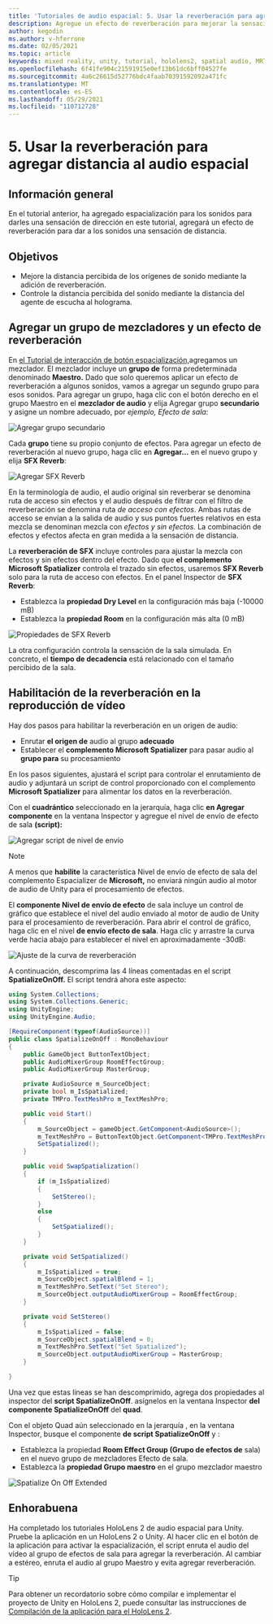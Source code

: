 ```yaml
---
title: 'Tutoriales de audio espacial: 5. Usar la reverberación para agregar distancia al audio espacial'
description: Agregue un efecto de reverberación para mejorar la sensación de variación de distancia al audio espacial.
author: kegodin
ms.author: v-hferrone
ms.date: 02/05/2021
ms.topic: article
keywords: mixed reality, unity, tutorial, hololens2, spatial audio, MRTK, mixed reality toolkit, UWP, Windows 10, HRTF, head-related transfer function, reverb, Microsoft Spatializer, audio mixer, SFX reverb
ms.openlocfilehash: 6f41fe904c21591915e0ef13b61dc6bff04527fe
ms.sourcegitcommit: 4a6c26615d52776bdc4faab70391592092a471fc
ms.translationtype: MT
ms.contentlocale: es-ES
ms.lasthandoff: 05/29/2021
ms.locfileid: "110712728"
---
```

# <a name="5-using-reverb-to-add-distance-to-spatial-audio"></a>5. Usar la reverberación para agregar distancia al audio espacial

## <a name="overview"></a>Información general

En el tutorial anterior, ha agregado espacialización para los sonidos para darles una sensación de dirección en este tutorial, agregará un efecto de reverberación para dar a los sonidos una sensación de distancia.

## <a name="objectives"></a>Objetivos

* Mejore la distancia percibida de los orígenes de sonido mediante la adición de reverberación.
* Controle la distancia percibida del sonido mediante la distancia del agente de escucha al holograma.

## <a name="add-a-mixer-group-and-a-reverb-effect"></a>Agregar un grupo de mezcladores y un efecto de reverberación

En [el Tutorial de interacción de botón espacialización,](unity-spatial-audio-ch2.md)agregamos un mezclador. El mezclador incluye un **grupo de** forma predeterminada denominado **Maestro.** Dado que solo queremos aplicar un efecto de reverberación a algunos sonidos, vamos a agregar un segundo grupo para esos sonidos. Para agregar un grupo, haga clic con el botón derecho en el grupo Maestro en el **mezclador de audio** y elija Agregar grupo **secundario** y asigne un nombre adecuado, por _ejemplo, Efecto de sala:_

![Agregar grupo secundario](images/spatial-audio/spatial-audio-05-section1-step1-1.PNG)

Cada **grupo** tiene su propio conjunto de efectos. Para agregar un efecto de reverberación al nuevo grupo, haga clic en **Agregar...** en el nuevo grupo y elija **SFX Reverb**:

![Agregar SFX Reverb](images/spatial-audio/spatial-audio-05-section1-step1-2.PNG)

En la terminología de audio, el audio original sin reverberar se denomina ruta de acceso sin efectos y el audio después de filtrar con el filtro de reverberación se denomina ruta _de acceso con efectos_. Ambas rutas de acceso se envían a la salida de audio y sus puntos fuertes relativos en esta mezcla se denominan mezcla con _efectos y sin efectos._ La combinación de efectos y efectos afecta en gran medida a la sensación de distancia.

La **reverberación de SFX** incluye controles para ajustar la mezcla con efectos y sin efectos dentro del efecto. Dado que **el complemento Microsoft Spatializer** controla el trazado sin efectos, usaremos **SFX Reverb** solo para la ruta de acceso con efectos. En el panel Inspector de **SFX Reverb**:

* Establezca la **propiedad Dry Level** en la configuración más baja (-10000 mB)
* Establezca la **propiedad Room** en la configuración más alta (0 mB)

![Propiedades de SFX Reverb](images/spatial-audio/spatial-audio-05-section1-step1-3.PNG)

La otra configuración controla la sensación de la sala simulada. En concreto, el **tiempo de decadencia** está relacionado con el tamaño percibido de la sala.

## <a name="enable-reverb-on-the-video-playback"></a>Habilitación de la reverberación en la reproducción de vídeo

Hay dos pasos para habilitar la reverberación en un origen de audio:

* Enrutar **el origen de** audio al grupo **adecuado**
* Establecer el **complemento Microsoft Spatializer** para pasar audio al **grupo para** su procesamiento

En los pasos siguientes, ajustará el script para controlar el enrutamiento de audio y adjuntará un script de control proporcionado con el complemento **Microsoft Spatializer** para alimentar los datos en la reverberación.

Con el **cuadrántico** seleccionado en la jerarquía, haga clic **en Agregar componente** en la ventana Inspector y agregue el nivel de envío de efecto de sala **(script):**

![Agregar script de nivel de envío](images/spatial-audio/spatial-audio-05-section2-step1-1.PNG)

> [!NOTE]
> A menos que **habilite** la característica Nivel de envío de efecto de sala del complemento Espacializer de **Microsoft,** no enviará ningún audio al motor de audio de Unity para el procesamiento de efectos.

El **componente Nivel de envío de efecto** de sala incluye un control de gráfico que establece el nivel del audio enviado al motor de audio de Unity para el procesamiento de reverberación. Para abrir el control de gráfico, haga clic en el nivel **de envío efecto de sala**.  Haga clic y arrastre la curva verde hacia abajo para establecer el nivel en aproximadamente -30dB:

![Ajuste de la curva de reverberación](images/spatial-audio/spatial-audio-05-section2-step1-2.PNG)

A continuación, descomprima las 4 líneas comentadas en el script **SpatializeOnOff.** El script tendrá ahora este aspecto:

```c#
using System.Collections;
using System.Collections.Generic;
using UnityEngine;
using UnityEngine.Audio;

[RequireComponent(typeof(AudioSource))]
public class SpatializeOnOff : MonoBehaviour
{
    public GameObject ButtonTextObject;
    public AudioMixerGroup RoomEffectGroup;
    public AudioMixerGroup MasterGroup;

    private AudioSource m_SourceObject;
    private bool m_IsSpatialized;
    private TMPro.TextMeshPro m_TextMeshPro;

    public void Start()
    {
        m_SourceObject = gameObject.GetComponent<AudioSource>();
        m_TextMeshPro = ButtonTextObject.GetComponent<TMPro.TextMeshPro>();
        SetSpatialized();
    }

    public void SwapSpatialization()
    {
        if (m_IsSpatialized)
        {
            SetStereo();
        }
        else
        {
            SetSpatialized();
        }
    }

    private void SetSpatialized()
    {
        m_IsSpatialized = true;
        m_SourceObject.spatialBlend = 1;
        m_TextMeshPro.SetText("Set Stereo");
        m_SourceObject.outputAudioMixerGroup = RoomEffectGroup;
    }

    private void SetStereo()
    {
        m_IsSpatialized = false;
        m_SourceObject.spatialBlend = 0;
        m_TextMeshPro.SetText("Set Spatialized");
        m_SourceObject.outputAudioMixerGroup = MasterGroup;
    }

}
```

Una vez que estas líneas se han descomprimido, agrega dos propiedades al inspector del **script SpatializeOnOff**. asígnelos en la ventana Inspector **del componente SpatializeOnOff** del **quad**.

Con el objeto Quad aún seleccionado en la jerarquía , en la ventana Inspector, busque el componente **de script SpatializeOnOff** y :

* Establezca la propiedad **Room Effect Group (Grupo de efectos de** sala) en el nuevo grupo de mezcladores Efecto de sala.
* Establezca la **propiedad Grupo maestro** en el grupo mezclador maestro

![Spatialize On Off Extended](images/spatial-audio/spatial-audio-05-section2-step1-3.PNG)

## <a name="congratulations"></a>Enhorabuena

Ha completado los tutoriales HoloLens 2 de audio espacial para Unity. Pruebe la aplicación en un HoloLens 2 o Unity. Al hacer clic en el botón de la aplicación para activar la espacialización, el script enruta el audio del vídeo al grupo de efectos de sala para agregar la reverberación. Al cambiar a estéreo, enruta el audio al grupo Maestro y evita agregar reverberación.

> [!TIP]
> Para obtener un recordatorio sobre cómo compilar e implementar el proyecto de Unity en HoloLens 2, puede consultar las instrucciones de [Compilación de la aplicación para el HoloLens 2](mr-learning-base-02.md#building-your-application-to-your-hololens-2).
